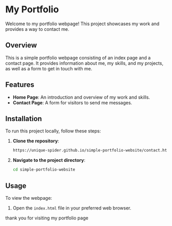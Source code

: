 # My Portfolio

Welcome to my portfolio webpage! This project showcases my work and provides a way to contact me.

## Overview

This is a simple portfolio webpage consisting of an index page and a contact page. It provides information about me, my skills, and my projects, as well as a form to get in touch with me.

## Features

- **Home Page**: An introduction and overview of my work and skills.
- **Contact Page**: A form for visitors to send me messages.

## Installation

To run this project locally, follow these steps:

1. **Clone the repository**:
    ```bash
    https://unique-spider.github.io/simple-portfolio-website/contact.html
    ```

2. **Navigate to the project directory**:
    ```bash
    cd simple-portfolio-website
    ```

## Usage

To view the webpage:

1. Open the `index.html` file in your preferred web browser.


thank you for visiting my portfolio page
